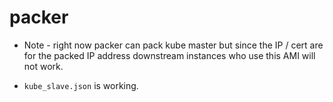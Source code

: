 # packer


* Note - right now packer can pack kube master but since the IP / cert are for the packed IP address downstream 
  instances who use this AMI will not work.

* `kube_slave.json` is working.
